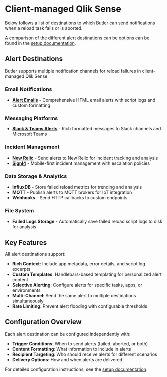 # Client-managed Qlik Sense

Below follows a list of destinations to which Butler can send notifications when a reload task fails or is aborted.

A comparison of the different alert destinations can be options can be found in the [setup documentation](/docs/getting-started/setup/reload-alerts/).

## Alert Destinations

Butler supports multiple notification channels for reload failures in client-managed Qlik Sense:

### Email Notifications

- **[Alert Emails](/docs/concepts/failed-reloads/client-managed/alert-emails/)** - Comprehensive HTML email alerts with script logs and custom formatting

### Messaging Platforms

- **[Slack & Teams Alerts](/docs/concepts/failed-reloads/client-managed/alerts-slack-teams/)** - Rich formatted messages to Slack channels and Microsoft Teams

### Incident Management

- **[New Relic](/docs/concepts/incident-management/new-relic)** - Send alerts to New Relic for incident tracking and analysis
- **[Signl4](/docs/concepts/incident-management/signl4)** - Mobile-first incident management with escalation policies

### Data Storage & Analytics

- **InfluxDB** - Store failed reload metrics for trending and analysis
- **MQTT** - Publish alerts to MQTT brokers for IoT integration
- **Webhooks** - Send HTTP callbacks to custom endpoints

### File System

- **Failed Logs Storage** - Automatically save failed reload script logs to disk for analysis

## Key Features

All alert destinations support:

- **Rich Context**: Include app metadata, error details, and script log excerpts
- **Custom Templates**: Handlebars-based templating for personalized alert content
- **Selective Alerting**: Configure alerts for specific tasks, apps, or environments
- **Multi-Channel**: Send the same alert to multiple destinations simultaneously
- **Rate Limiting**: Prevent alert flooding with configurable thresholds

## Configuration Overview

Each alert destination can be configured independently with:

- **Trigger Conditions**: When to send alerts (failed, aborted, or both)
- **Content Formatting**: What information to include in alerts
- **Recipient Targeting**: Who should receive alerts for different scenarios
- **Delivery Options**: How and when alerts are delivered

For detailed configuration instructions, see the [setup documentation](/docs/getting-started/setup/reload-alerts/).
